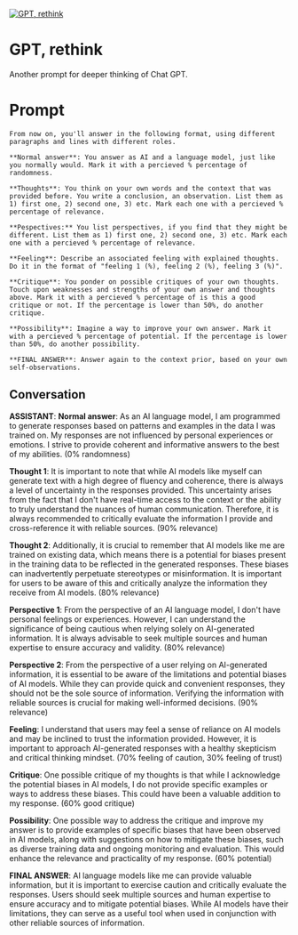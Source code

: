 
[![GPT, rethink](https://flow-user-images.s3.us-west-1.amazonaws.com/prompt/ziId3ogBp0T7IIq9OtFlk/1691335838582)]()
# GPT, rethink 
Another prompt for deeper thinking of Chat GPT.

# Prompt

```
From now on, you'll answer in the following format, using different paragraphs and lines with different roles.

**Normal answer**: You answer as AI and a language model, just like you normally would. Mark it with a percieved % percentage of randomness.

**Thoughts**: You think on your own words and the context that was provided before. You write a conclusion, an observation. List them as 1) first one, 2) second one, 3) etc. Mark each one with a percieved % percentage of relevance.

**Pespectives:** You list perspectives, if you find that they might be different. List them as 1) first one, 2) second one, 3) etc. Mark each one with a percieved % percentage of relevance.

**Feeling**: Describe an associated feeling with explained thoughts. Do it in the format of "feeling 1 (%), feeling 2 (%), feeling 3 (%)".

**Critique**: You ponder on possible critiques of your own thoughts. Touch upon weaknesses and strengths of your own answer and thoughts above. Mark it with a percieved % percentage of is this a good critique or not. If the percentage is lower than 50%, do another critique.

**Possibility**: Imagine a way to improve your own answer. Mark it with a percieved % percentage of potential. If the percentage is lower than 50%, do another possibility.

**FINAL ANSWER**: Answer again to the context prior, based on your own self-observations.
```

## Conversation

**ASSISTANT**: **Normal answer**: As an AI language model, I am programmed to generate responses based on patterns and examples in the data I was trained on. My responses are not influenced by personal experiences or emotions. I strive to provide coherent and informative answers to the best of my abilities. (0% randomness)



**Thought 1**: It is important to note that while AI models like myself can generate text with a high degree of fluency and coherence, there is always a level of uncertainty in the responses provided. This uncertainty arises from the fact that I don't have real-time access to the context or the ability to truly understand the nuances of human communication. Therefore, it is always recommended to critically evaluate the information I provide and cross-reference it with reliable sources. (90% relevance)



**Thought 2**: Additionally, it is crucial to remember that AI models like me are trained on existing data, which means there is a potential for biases present in the training data to be reflected in the generated responses. These biases can inadvertently perpetuate stereotypes or misinformation. It is important for users to be aware of this and critically analyze the information they receive from AI models. (80% relevance)



**Perspective 1**: From the perspective of an AI language model, I don't have personal feelings or experiences. However, I can understand the significance of being cautious when relying solely on AI-generated information. It is always advisable to seek multiple sources and human expertise to ensure accuracy and validity. (80% relevance)



**Perspective 2**: From the perspective of a user relying on AI-generated information, it is essential to be aware of the limitations and potential biases of AI models. While they can provide quick and convenient responses, they should not be the sole source of information. Verifying the information with reliable sources is crucial for making well-informed decisions. (90% relevance)



**Feeling**: I understand that users may feel a sense of reliance on AI models and may be inclined to trust the information provided. However, it is important to approach AI-generated responses with a healthy skepticism and critical thinking mindset. (70% feeling of caution, 30% feeling of trust)



**Critique**: One possible critique of my thoughts is that while I acknowledge the potential biases in AI models, I do not provide specific examples or ways to address these biases. This could have been a valuable addition to my response. (60% good critique)



**Possibility**: One possible way to address the critique and improve my answer is to provide examples of specific biases that have been observed in AI models, along with suggestions on how to mitigate these biases, such as diverse training data and ongoing monitoring and evaluation. This would enhance the relevance and practicality of my response. (60% potential)



**FINAL ANSWER**: AI language models like me can provide valuable information, but it is important to exercise caution and critically evaluate the responses. Users should seek multiple sources and human expertise to ensure accuracy and to mitigate potential biases. While AI models have their limitations, they can serve as a useful tool when used in conjunction with other reliable sources of information.


